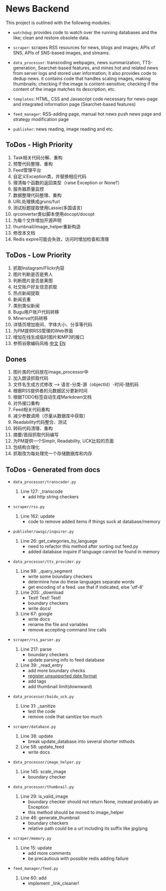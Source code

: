 News Backend
============

This project is outlined with the following modules:


* `watchdog`: provides code to watch over the running databases and the like; clean and restore obsolete data.

* `scraper`: scrapes RSS resources for news, blogs and images; APIs of SNS,
APIs of SNS-based images, and streams.

* `data_processor`: transcoding webpages, news summarization, TTS-generation, Searchet-based features, and mines hot and related news from server logs and stored user information; it also provides code to dedup news. it contains code that handles scaling images, making thumbnails; checking if the image is content-sensitive; checking if the content of the image matches its description, etc.

* `templates`: HTML, CSS and Javascript code necessary for news-page and integrated information page (Searchet-based features)

* `feed_manager`: RSS-adding page, manual hot news push news page and strategy modification page 

* `publisher`: news reading, image reading and etc.

ToDos - High Priority
----------------------
1. Task相关代码分解、重构
2. 预警代码整理、重构
3. Feed管理平台
4. 自定义Exception类，并替换相应代码
5. 理清每个函数的返回类型（raise Exception or None?）
6. 服务器质量监控
7. 数据整理代码整理、重构
8. URL处理换成gruns/furl
9. 测试标题提取使用Lassie(多国语言)
10. qrconverter类似脚本使用docopt/docopt
11. 为每个文件增加开源声明
12. thumbnail/image_helper重新构造
13. 修改本文档
14. Redis expire可能会失效，访问时增加检查和清理

ToDos - Low Priority
---------------------
1. 抓取Instagram/Flickr内容
2. 图片判断是否是男人
3. 判断图片是否是黄图
4. 社交账户好友信息抓取
5. 热点新闻提取
6. 新闻去重
7. 类别类似新闻
8. Bugu用户账户代码转移
9. Minerva代码转移
10. 详情页增加夜间、字体大小、分享等代码
11. 为PM提供RSS管理的Web界面
12. 增加在线生成临时图片和MP3的接口
13. 参照谷歌编码风格
    [中文](http://zh-google-styleguide.readthedocs.org/en/latest/google-python-styleguide/)
    [EN](http://google-styleguide.googlecode.com/svn/trunk/pyguide.html)

Dones
------
1. 图片类的代码放在image_processor中
2. 加入朗读抓取代码
3. 文件名生成方式修改 --> 语言-分类-源（objectId）-时间-随机码
4. 根据RSS提供者的元数据区分更新时间
5. 根据TODO标签自动生成Markdown文档
6. 对外接口重构
7. Feed相关代码重构
8. 减少参数调用（尽量从数据库中获取）
9. Readability代码整合、测试
10. 转码代码清理、重构
11. 摘要/首段抓取代码编写
12. 为PM提供一个Simplr, Readability, UCK比较的页面
13. 包结构合理化
14. 抓取改为每处理完一个存储数据库和内存


ToDos - Generated from docs
--------------------------
* `data_processor/transcoder.py`
    1. Line 127: _transcode
        - add http string checkers

* `scraper/rss.py`
    1. Line 162: update
        - code to remove added items if things suck at database/memory

* `publisher/uwsgi/inquirer.py`
    1. Line 26: get_categories_by_language
        - need to refactor this method after sorting out feed.py
        - added database inquire if language cannot be found in memory

* `data_processor/tts_provider.py`
    1. Line 98: _query_segment
        - write some boundary checkers
        - determine how do these languages separate words
        - get encoding of a feed. use that if indicated, else 'utf-8'
    2. Line 205: _download
        - Test! Test! Test!
        - boundary checkers
        - write docs!
    3. Line 67: google
        - write docs
        - rename the file and variables
        - remove accepting command line calls

* `scraper/rss_parser.py`
    1. Line 217: parse
        - boundary checkers
        - update parsing info to feed database
    2. Line 39: _read_entry
        - add more boundary checks
        - [register unsupported date format](http://pythonhosted.org/feedparser/date-parsing.html#advanced-date)
        - add tags
        - add thumbnail limit(downward)

* `data_processor/baidu_uck.py`
    1. Line 31: _sanitize
        - test the code
        - remove code that sanitize too much

* `scraper/database.py`
    1. Line 38: update
        - break update_database into several shorter mthods
    2. Line 58: update_feed
        - write docs

* `data_processor/image_helper.py`
    1. Line 145: scale_image
        - boundary checker

* `data_processor/thumbnail.py`
    1. Line 29: is_valid_image
        - boundary checker should not return None, instead probably an Exception
        - this method should be moved to image_helper
    2. Line 46: generate_thumbnail
        - boundary checkers
        - relative path could be a url including its suffix like jpg/png

* `scraper/memory.py`
    1. Line 15: update
        - add more comments
        - be precautious with possible redis adding failure

* `feed_manager/feed.py`
    1. Line 60: add
        - implement _link_cleaner!

